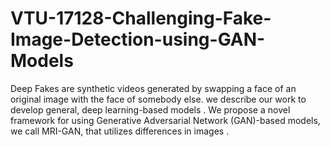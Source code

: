 # VTU-17128-Challenging-Fake-Image-Detection-using-GAN-Models
Deep Fakes are synthetic videos generated by swapping a face of an original image with the face of somebody else. we describe our work to develop general, deep learning-based models . We propose a novel framework for using Generative Adversarial Network (GAN)-based models, we call MRI-GAN, that utilizes differences in images .
